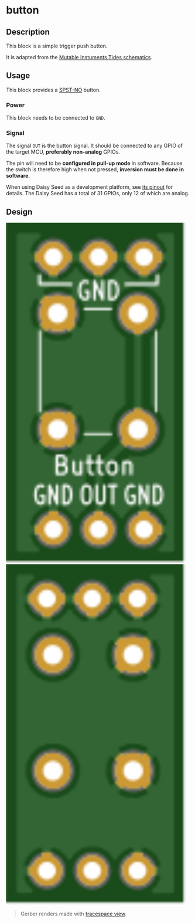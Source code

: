 # button

## Description

This block is a simple trigger push button.

It is adapted from the [Mutable Instuments Tides schematics](https://mutable-instruments.net/modules/tides/downloads/tides_v40.pdf).


## Usage

This block provides a [SPST-NO](https://en.wikipedia.org/wiki/Push_switch) button.

### Power

This block needs to be connected to `GND`.

### Signal

The signal `OUT` is the button signal. It should be connected to any GPIO of the
target MCU, **preferably non-analog** GPIOs.

The pin will need to be **configured in pull-up mode** in software. Because the switch is therefore
high when not pressed, **inversion must be done in software**.

When using Daisy Seed as a development platform, see
[its pinout](https://images.squarespace-cdn.com/content/v1/58d03fdc1b10e3bf442567b8/1591827747342-HCXMM2NNR26SP5F4U2CJ/ke17ZwdGBToddI8pDm48kN5PbQBGNYbW-5Hm1pf8hRF7gQa3H78H3Y0txjaiv_0fDoOvxcdMmMKkDsyUqMSsMWxHk725yiiHCCLfrh8O1z4YTzHvnKhyp6Da-NYroOW3ZGjoBKy3azqku80C789l0kLp48N9LluBiCpBrPZntaz462IffsVrAff3VJkwKncM1HZuDnV98dfxM9yHlqFkUQ/DaisyPinoutRev4%404x.png?format=500w)
for details. The Daisy Seed has a total of 31 GPIOs, only 12 of which are analog.


## Design

<img src="./documentation/top.svg" width="490"> <img src="./documentation/bottom.svg" width="490">

> Gerber renders made with [tracespace view](https://tracespace.io/view/).
